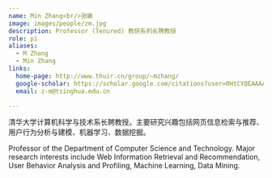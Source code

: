 ```yaml
---
name: Min Zhang<br/>张敏
image: images/people/zm.jpg
description: Professor (Tenured) 教研系列长聘教授
role: pi
aliases:
  - M Zhang
  - Min Zhang
links:
  home-page: http://www.thuir.cn/group/~mzhang/
  google-scholar: https://scholar.google.com/citations?user=0HtCYQEAAAAJ
  email: z-m@tsinghua.edu.cn

---
```


清华大学计算机科学与技术系长聘教授。主要研究兴趣包括网页信息检索与推荐、用户行为分析与建模、机器学习、数据挖掘。

Professor of the Department of Computer Science and Technology. Major research interests include Web Information Retrieval and Recommendation, User Behavior Analysis and Profiling, Machine Learning, Data Mining.